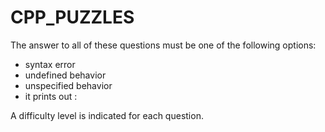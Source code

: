 # CPP_PUZZLES

The answer to all of these questions must be one of the following options:
- syntax error
- undefined behavior
- unspecified behavior
- it prints out :

A difficulty level is indicated for each question.
